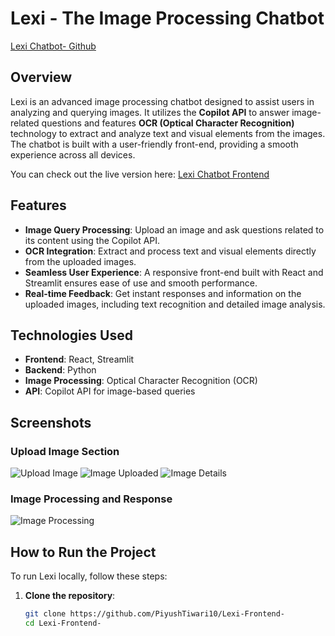 # Lexi - The Image Processing Chatbot

[Lexi Chatbot- Github](https://github.com/PiyushTiwari10/Lexi-Bot)

## Overview

Lexi is an advanced image processing chatbot designed to assist users in analyzing and querying images. It utilizes the **Copilot API** to answer image-related questions and features **OCR (Optical Character Recognition)** technology to extract and analyze text and visual elements from the images. The chatbot is built with a user-friendly front-end, providing a smooth experience across all devices.

You can check out the live version here: [Lexi Chatbot Frontend](https://lexi-frontend.vercel.app)

## Features

- **Image Query Processing**: Upload an image and ask questions related to its content using the Copilot API.
- **OCR Integration**: Extract and process text and visual elements directly from the uploaded images.
- **Seamless User Experience**: A responsive front-end built with React and Streamlit ensures ease of use and smooth performance.
- **Real-time Feedback**: Get instant responses and information on the uploaded images, including text recognition and detailed image analysis.

## Technologies Used

- **Frontend**: React, Streamlit
- **Backend**: Python
- **Image Processing**: Optical Character Recognition (OCR)
- **API**: Copilot API for image-based queries

## Screenshots

### Upload Image Section
![Upload Image](https://github.com/user-attachments/assets/fd821394-133f-47b6-8e66-63f31660f3c0)
![Image Uploaded](https://github.com/user-attachments/assets/4283e8c1-fa11-495a-bc10-91f623742ba1)
![Image Details](https://github.com/user-attachments/assets/717b965c-5f5f-44b2-9dc7-04ae6f1a58c5)

### Image Processing and Response
![Image Processing](https://github.com/user-attachments/assets/e13d2ca4-5d8c-4432-a229-00b9f44af59c)

## How to Run the Project

To run Lexi locally, follow these steps:

1. **Clone the repository**:
   ```bash
   git clone https://github.com/PiyushTiwari10/Lexi-Frontend-
   cd Lexi-Frontend-
